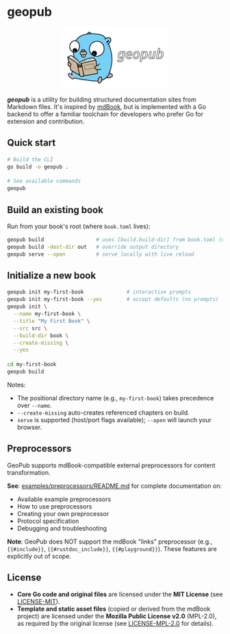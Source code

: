 # geopub

<p align="center">
  <img src="./geopub.png" alt="geopub logo" width="250" />
</p>

***geopub*** is a utility for building structured documentation sites from Markdown files. It's inspired by [mdBook](https://github.com/rust-lang/mdBook), but is implemented with a Go backend to offer a familiar toolchain for developers who prefer Go for extension and contribution.

## Quick start

```bash
# Build the CLI
go build -o geopub .

# See available commands
geopub
```

## Build an existing book

Run from your book's root (where `book.toml` lives):

```bash
geopub build                 # uses [build.build-dir] from book.toml (default: "book")
geopub build -dest-dir out   # override output directory
geopub serve --open          # serve locally with live reload
```

## Initialize a new book

```bash
geopub init my-first-book              # interactive prompts
geopub init my-first-book --yes        # accept defaults (no prompts)
geopub init \
  --name my-first-book \
  --title "My First Book" \
  --src src \
  --build-dir book \
  --create-missing \
  --yes

cd my-first-book
geopub build
```

Notes:
- The positional directory name (e.g., `my-first-book`) takes precedence over `--name`.
- `--create-missing` auto-creates referenced chapters on build.
- `serve` is supported (host/port flags available); `--open` will launch your browser.

## Preprocessors

GeoPub supports mdBook-compatible external preprocessors for content transformation.

**See**: [examples/preprocessors/README.md](./examples/preprocessors/README.md) for complete documentation on:
- Available example preprocessors
- How to use preprocessors
- Creating your own preprocessor
- Protocol specification
- Debugging and troubleshooting

**Note**: GeoPub does NOT support the mdBook "links" preprocessor (e.g., `{{#include}}`, `{{#rustdoc_include}}`, `{{#playground}}`). These features are explicitly out of scope.

## License

* **Core Go code and original files** are licensed under the **MIT License** (see [LICENSE-MIT]).
* **Template and static asset files** (copied or derived from the mdBook project) are licensed under the **Mozilla Public License v2.0** (MPL-2.0), as required by the original license (see [LICENSE-MPL-2.0] for details).

[LICENSE-MIT]: ./LICENSE-MIT
[LICENSE-MPL-2.0]: ./LICENSE-MPL-2.0
